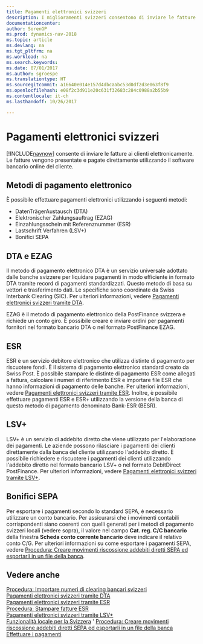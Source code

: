 ```yaml
---
title: Pagamenti elettronici svizzeri
description: I miglioramenti svizzeri consentono di inviare le fatture ai clienti elettronicamente. Le fatture vengono presentate e pagate direttamente utilizzando il software bancario online del cliente.
documentationcenter: 
author: SorenGP
ms.prod: dynamics-nav-2018
ms.topic: article
ms.devlang: na
ms.tgt_pltfrm: na
ms.workload: na
ms.search.keywords: 
ms.date: 07/01/2017
ms.author: sgroespe
ms.translationtype: HT
ms.sourcegitcommit: a16640e014e157d4dbcaabc53d0df2d3e063f8f9
ms.openlocfilehash: e08f2c3d911e20c631f32683c284c0988a2b55b9
ms.contentlocale: it-ch
ms.lasthandoff: 10/26/2017

---
```

# <a name="swiss-electronic-payments"></a>Pagamenti elettronici svizzeri
[!INCLUDE[navnow](../../includes/navnow_md.md)] consente di inviare le fatture ai clienti elettronicamente. Le fatture vengono presentate e pagate direttamente utilizzando il software bancario online del cliente.  

## <a name="electronic-payment-methods"></a>Metodi di pagamento elettronico  
È possibile effettuare pagamenti elettronici utilizzando i seguenti metodi:  

- DatenTrägerAustausch (DTA)  
- Elektronischer Zahlungsauftrag (EZAG)  
- Einzahlungsschein mit Referenznummer (ESR)  
- Lastschrift Verfahren (LSV+)  
- Bonifici SEPA  

## <a name="dta-and-ezag"></a>DTA e EZAG  
Il metodo di pagamento elettronico DTA è un servizio universale adottato dalle banche svizzere per liquidare pagamenti in modo efficiente in formato DTA tramite record di pagamenti standardizzati. Questo metodo di basa su vettori e trasferimento dati. Le specifiche sono coordinate da Swiss Interbank Clearing (SIC). Per ulteriori informazioni, vedere [Pagamenti elettronici svizzeri tramite DTA](swiss-electronic-payments-using-dta.md).  

EZAG è il metodo di pagamento elettronico della PostFinance svizzera e richiede un conto giro. È possibile creare e inviare ordini per pagamenti fornitori nel formato bancario DTA o nel formato PostFinance EZAG.  

## <a name="esr"></a>ESR  
ESR è un servizio debitore elettronico che utilizza distinte di pagamento per riscuotere fondi. È il sistema di pagamento elettronico standard creato da Swiss Post. È possibile stampare le distinte di pagamento ESR come allegati a fattura, calcolare i numeri di riferimento ESR e importare file ESR che hanno informazioni di pagamento delle banche. Per ulteriori informazioni, vedere [Pagamenti elettronici svizzeri tramite ESR](how-to-print-esr-invoices.md). Inoltre, è possibile effettuare pagamenti ESR e ESR+ utilizzando la versione della banca di questo metodo di pagamento denominato Bank-ESR (BESR).  

## <a name="lsv"></a>LSV+  
LSV+ è un servizio di addebito diretto che viene utilizzato per l'elaborazione dei pagamenti. Le aziende possono rilasciare i pagamenti dei clienti direttamente dalla banca del cliente utilizzando l'addebito diretto. È possibile richiedere e riscuotere i pagamenti dei clienti utilizzando l'addebito diretto nel formato bancario LSV+ o nel formato DebitDirect PostFinance. Per ulteriori informazioni, vedere [Pagamenti elettronici svizzeri tramite LSV+](swiss-electronic-payments-using-lsv-.md).  

## <a name="sepa-credit-transfers"></a>Bonifici SEPA  
Per esportare i pagamenti secondo lo standard SEPA, è necessario utilizzare un conto bancario. Per assicurarsi che i movimenti contabili corrispondenti siano coerenti con quelli generati per i metodi di pagamento svizzeri locali (vedere sopra), il valore nel campo **Cat. reg. C/C bancario** della finestra **Scheda conto corrente bancario** deve indicare il relativo conto C/G. Per ulteriori informazioni su come esportare i pagamenti SEPA, vedere [Procedura: Creare movimenti riscossione addebiti diretti SEPA ed esportarli in un file della banca](../../finance-how-create-sepa-direct-debit-collection-entries-export-bank-file.md).  

## <a name="see-also"></a>Vedere anche  
 [Procedura: Importare numeri di clearing bancari svizzeri](how-to-import-swiss-bank-clearing-numbers.md)   
 [Pagamenti elettronici svizzeri tramite DTA](swiss-electronic-payments-using-dta.md)   
 [Pagamenti elettronici svizzeri tramite ESR](swiss-electronic-payments-using-esr.md)   
 [Procedura: Stampare fatture ESR](how-to-print-esr-invoices.md)   
 [Pagamenti elettronici svizzeri tramite LSV+](swiss-electronic-payments-using-lsv-.md)   
 [Funzionalità locale per la Svizzera](switzerland-local-functionality.md)  ' [Procedura: Creare movimenti riscossione addebiti diretti SEPA ed esportarli in un file della banca](../../finance-how-create-sepa-direct-debit-collection-entries-export-bank-file.md)  
 [Effettuare i pagamenti](../../payables-make-payments.md)


